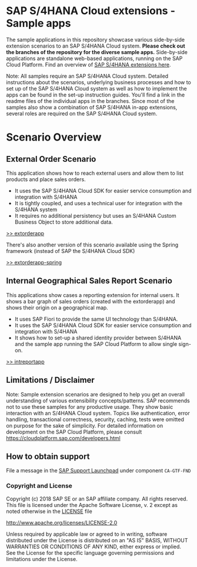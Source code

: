 # SAP S/4HANA Cloud extensions - Sample apps

The sample applications in this repository showcase various side-by-side extension scenarios to an SAP S/4HANA Cloud system. **Please check out the branches of the repository for the diverse sample apps.**
Side-by-side applications are standalone web-based applications, running on the SAP Cloud Platform. Find an overview of [SAP S/4HANA extensions here](https://www.sap.com/documents/2015/07/2ad59b27-347c-0010-82c7-eda71af511fa.html).

Note: All samples require an SAP S/4HANA Cloud system. Detailed instructions about the scenarios, underlying business processes and how to set up of the SAP S/4HANA Cloud system as well as how to implement the apps can be found in the set-up instruction guides. You'll find a link in the readme files of the individual apps in the branches.
Since most of the samples also show a combination of SAP S/4HANA in-app extensions, several roles are required on the SAP S/4HANA Cloud system.

# Scenario Overview

## External Order Scenario
This application shows how to reach external users and allow them to list products and place sales orders.

- It uses the SAP S/4HANA Cloud SDK for easier service consumption and integration with S/4HANA
- It is tightly coupled, and uses a technical user for integration with the S/4HANA system
- It requires no additional persistency but uses an S/4HANA Custom Business Object to store additional data.

[>> extorderapp](https://github.com/SAP/cloud-s4-sample-ext/tree/extorderapp)

There's also another version of this scenario available using the Spring framework (instead of SAP the S/4HANA Cloud SDK)

[>> extorderapp-spring](https://github.com/SAP/cloud-s4-sample-ext/tree/extorderapp-spring)

## Internal Geographical Sales Report Scenario
This applications show cases a reporting extension for internal users. It shows a bar graph of sales orders (created with the extorderapp) and shows their origin on a geographical map.

- It uses SAP Fiori to provide the same UI technology than S/4HANA.
- It uses the SAP S/4HANA Cloud SDK for easier service consumption and integration with S/4HANA
- It shows how to set-up a shared identity provider between S/4HANA and the sample app running  the SAP Cloud Platform to allow single sign-on.

[>> intreportapp](https://github.com/SAP/cloud-s4-sample-ext/tree/intreportapp)





Limitations / Disclaimer
------------------------
Note: Sample extension scenarios are designed to help you get an overall understanding of various extensibility concepts/patterns. SAP  recommends not to use these samples for any productive usage. They show basic interaction with an S/4HANA Cloud system. Topics like authentication, error handling, transactional correctness, security, caching, tests were omitted on purpose for the sake of simplicity. For detailed information on development on the SAP Cloud Platform, please consult https://cloudplatform.sap.com/developers.html



How to obtain support
---------------------
File a message in the [SAP Support Launchpad](https://launchpad.support.sap.com/#/incident/create) under component `CA-GTF-FND`




### Copyright and License

Copyright (c) 2018 SAP SE or an SAP affiliate company. All rights reserved.
This file is licensed under the Apache Software License, v. 2 except as noted otherwise in the [LICENSE](LICENSE) file

http://www.apache.org/licenses/LICENSE-2.0

Unless required by applicable law or agreed to in writing, software distributed under the License is distributed on an "AS IS" BASIS, WITHOUT WARRANTIES OR CONDITIONS OF ANY KIND, either express or implied. See the License for the specific language governing permissions and limitations under the License.
